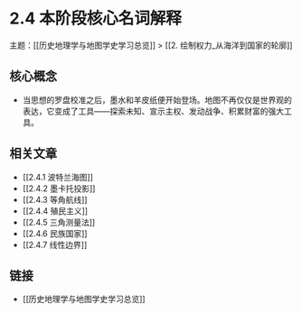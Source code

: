 # 2.4 本阶段核心名词解释

主题：[[历史地理学与地图学史学习总览]] > [[2. 绘制权力_从海洋到国家的轮廓]]

## 核心概念

- 当思想的罗盘校准之后，墨水和羊皮纸便开始登场。地图不再仅仅是世界观的表达，它变成了工具——探索未知、宣示主权、发动战争、积累财富的强大工具。

## 相关文章

- [[2.4.1 波特兰海图]]
- [[2.4.2 墨卡托投影]]
- [[2.4.3 等角航线]]
- [[2.4.4 殖民主义]]
- [[2.4.5 三角测量法]]
- [[2.4.6 民族国家]]
- [[2.4.7 线性边界]]

## 链接

- [[历史地理学与地图学史学习总览]]
